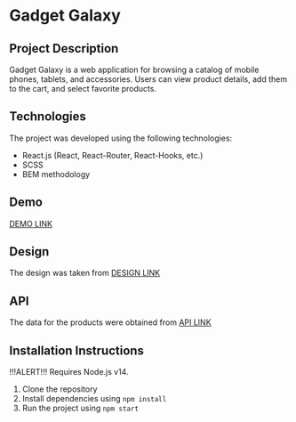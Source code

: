 # Gadget Galaxy

## Project Description

Gadget Galaxy is a web application for browsing a catalog of mobile phones, tablets, and accessories. Users can view product details, add them to the cart, and select favorite products.

## Technologies

The project was developed using the following technologies:

- React.js (React, React-Router, React-Hooks, etc.)
- SCSS
- BEM methodology

## Demo

[DEMO LINK](https://podvax.github.io/Gadget_Galaxy/)

## Design

The design was taken from [DESIGN LINK](https://www.figma.com/file/uEetgWenSRxk9jgiym6Yzp/Phone-catalog-redesign?node-id=1%3A2)

## API

The data for the products were obtained from [API LINK](https://mate-academy.github.io/react_phone-catalog/api/products.json)

## Installation Instructions

!!!ALERT!!! Requires Node.js v14.

1. Clone the repository
2. Install dependencies using `npm install`
3. Run the project using `npm start`
